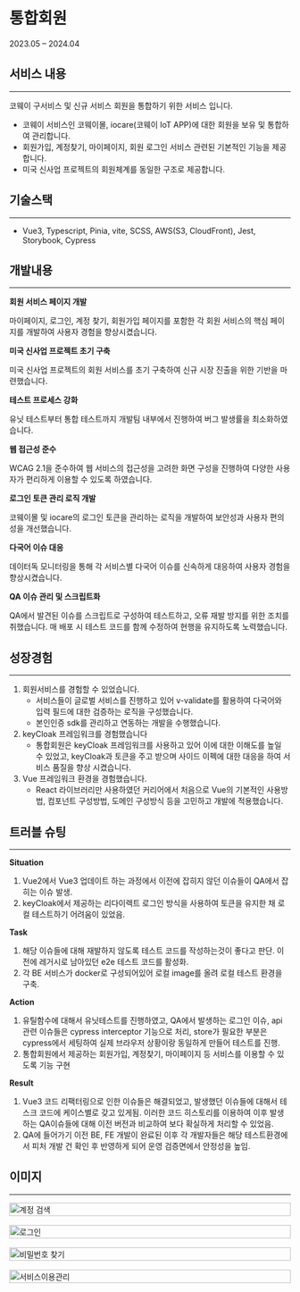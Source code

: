 # 통합회원

2023.05 – 2024.04

## 서비스 내용

---

코웨이 구서비스 및 신규 서비스 회원을 통합하기 위한 서비스 입니다. 

- 코웨이 서비스인 코웨이몰, iocare(코웨이 IoT APP)에 대한 회원을 보유 및 통합하여 관리합니다.
- 회원가입, 계정찾기, 마이페이지, 회원 로그인 서비스 관련된 기본적인 기능을 제공합니다.
- 미국 신사업 프로젝트의 회원체계를 동일한 구조로 제공합니다.

## 기술스택

---

- Vue3, Typescript, Pinia, vite, SCSS, AWS(S3, CloudFront), Jest, Storybook, Cypress

## 개발내용

---

**회원 서비스 페이지 개발**

마이페이지, 로그인, 계정 찾기, 회원가입 페이지를 포함한 각 회원 서비스의 핵심 페이지를 개발하여 사용자 경험을 향상시켰습니다.

**미국 신사업 프로젝트 초기 구축**

미국 신사업 프로젝트의 회원 서비스를 초기 구축하여 신규 시장 진출을 위한 기반을 마련했습니다.

**테스트 프로세스 강화**

유닛 테스트부터 통합 테스트까지 개발팀 내부에서 진행하여 버그 발생률을 최소화하였습니다.

**웹 접근성 준수**

WCAG 2.1을 준수하여 웹 서비스의 접근성을 고려한 화면 구성을 진행하여 다양한 사용자가 편리하게 이용할 수 있도록 하였습니다.

**로그인 토큰 관리 로직 개발**

코웨이몰 및 iocare의 로그인 토큰을 관리하는 로직을 개발하여 보안성과 사용자 편의성을 개선했습니다.

**다국어 이슈 대응**

데이터독 모니터링을 통해 각 서비스별 다국어 이슈를 신속하게 대응하여 사용자 경험을 향상시켰습니다.

**QA 이슈 관리 및 스크립트화**

QA에서 발견된 이슈를 스크립트로 구성하여 테스트하고, 오류 재발 방지를 위한 조치를 취했습니다. 매 배포 시 테스트 코드를 함께 수정하여 현행을 유지하도록 노력했습니다.


## 성장경험

---

1. 회원서비스를 경험할 수 있었습니다.
    - 서비스들이 글로벌 서비스를 진행하고 있어 v-validate를 활용하여 다국어와 입력 필드에 대한 검증하는 로직을 구성했습니다.
    - 본인인증 sdk를 관리하고 연동하는 개발을 수행했습니다.
2. keyCloak 프레임워크를 경험했습니다
    - 통합회원은 keyCloak 프레임워크를 사용하고 있어 이에 대한 이해도를 높일 수 있었고, keyCloak과 토큰을 주고 받으며 사이드 이펙에 대한 대응을 하여 서비스 품질을 향상 시켰습니다.
3. Vue 프레임워크 환경을 경험했습니다.
    - React 라이브러리만 사용하였던 커리어에서 처음으로 Vue의 기본적인 사용방법, 컴포넌트 구성방법, 도메인 구성방식 등을 고민하고 개발에 적용했습니다.

## 트러블 슈팅

---

**Situation**

1. Vue2에서 Vue3 업데이트 하는 과정에서 이전에 잡히지 않던 이슈들이 QA에서 잡히는 이슈 발생.
2. keyCloak에서 제공하는 리다이렉트 로그인 방식을 사용하여 토큰을 유지한 채 로컬 테스트하기 어려움이 있었음.

**Task**

1. 해당 이슈들에 대해 재발하지 않도록 테스트 코드를 작성하는것이 좋다고 판단. 이전에 레거시로 남아있던 e2e 테스트 코드를 활성화.
2. 각 BE 서비스가 docker로 구성되어있어 로컬 image를 올려 로컬 테스트 환경을 구축.

**Action**

1. 유틸함수에 대해서 유닛테스트를 진행하였고, QA에서 발생하는 로그인 이슈, api 관련 이슈들은 cypress interceptor 기능으로 처리, store가 필요한 부분은 cypress에서 세팅하여 실제 브라우저 상황이랑 동일하게 만들어 테스트를 진행.
2. 통합회원에서 제공하는 회원가입, 계정찾기, 마이페이지 등 서비스를 이용할 수 있도록 기능 구현

**Result**

1. Vue3 코드 리팩터링으로 인한 이슈들은 해결되었고, 발생했던 이슈들에 대해서 테스크 코드에 케이스별로 갖고 있게됨. 이러한 코드 히스토리를 이용하여 이후 발생하는 QA이슈들에 대해 이전 버전과 비교하여 보다 확실하게 처리할 수 있었음.
2. QA에 들어가기 이전 BE, FE 개발이 완료된 이후 각 개발자들은 해당 테스트환경에서 피처 개발 건 확인 후 반영하게 되어 운영 검증면에서 안정성을 높임.

## 이미지

---

<div style="display: flex; align-items: center; justify-content: space-around; gap: 16px; flex-wrap: wrap;">
   <img src="./assets/images/portfolio/계정 검색.png" alt="계정 검색" width="100%" />
   <img src="./assets/images/portfolio/로그인.png" alt="로그인" width="100%" />
   <img src="./assets/images/portfolio/비밀번호 찾기.png" alt="비밀번호 찾기" width="100%" />
   <img src="./assets/images/portfolio/서비스이용관리.png" alt="서비스이용관리" width="100%" />
</div>
